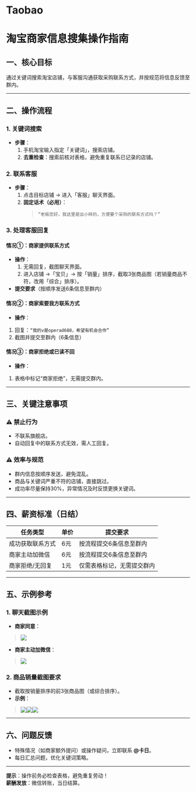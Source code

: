 # Taobao
# 淘宝商家信息搜集操作指南  
  

## 一、核心目标  
通过关键词搜索淘宝店铺，与客服沟通获取采购联系方式，并按规范将信息反馈至群内。  

---

## 二、操作流程  
### 1. 关键词搜索  
- **步骤**：  
  1. 手机淘宝输入指定「关键词」，搜索店铺。  
  2. **去重检查**：搜索前核对表格，避免重复联系已记录的店铺。  

### 2. 联系客服  
- **步骤**：  
  1. 点击目标店铺 → 进入「客服」聊天界面。  
  2. **固定话术（必用）**：  
     > `“老板您好，我这里是出小样的，方便要个采购的联系方式吗？”`  

### 3. 处理客服回复  
#### 情况①：商家提供联系方式  
- **操作**：  
  1. 无需回复，截图聊天界面。  
  2. 进入店铺 →「宝贝」→ 按「销量」排序，截取3张商品图（若销量商品不符，改用「综合」排序）。  
- **提交要求**（按顺序发送6条信息至群内）  

#### 情况②：商家索要我方联系方式  
- **操作**：  
1. 回复：`“我的v是operad688，希望有机会合作”`  
2. 截图并提交至群内（6条信息）


#### 情况③：商家拒绝或已读不回  
- **操作**：  
1. 表格中标记“商家拒绝”，无需提交群内。  

---

## 三、关键注意事项  
### ⚠️ 禁止行为  
- 不联系旗舰店。  
- 自动回复中的联系方式无效，需人工回复。  

### ⚠️ 效率与规范  
- 群内信息按顺序发送，避免混乱。  
- 商品与关键词严重不符的店铺，直接跳过。  
- 成功率尽量保持30%，异常情况及时反馈更换关键词。  

---

## 四、薪资标准（日结）  
| 任务类型               | 单价  | 提交要求                     |  
|------------------------|-------|------------------------------|  
| 成功获取联系方式       | 6元   | 按流程提交6条信息至群内      |  
| 商家主动加微信         | 6元   | 按流程提交6条信息至群内      |  
| 商家拒绝/无回复        | 1元   | 仅需表格标记，无需提交群内   |  

---

## 五、示例参考  
### 1. 聊天截图示例  
- **商家同意**：  
>![](商家同意.jpg)
- **商家主动加微信**：  
>![](商家主动加微信.jpg)

### 2. 商品销量截图要求  
- 截取按销量排序的前3张商品图（或综合排序）。  
- **示例**：
>![](店铺情况.jpg)![](店铺情况2.jpg)![](店铺情况3.jpg)

---

## 六、问题反馈  
- 特殊情况（如商家额外提问）或操作疑问，立即联系 **@卡日**。  
- 每日汇总问题，优化关键词策略。  

---

**提示**：操作前务必检查表格，避免重复劳动！  
**薪酬发放**：微信转账，当日结算。  

